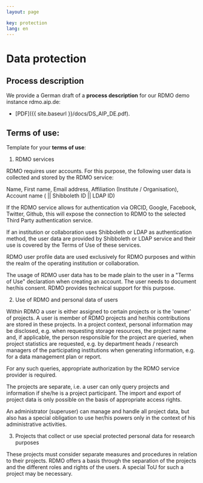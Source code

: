```yaml
---
layout: page

key: protection
lang: en
---
```


Data protection
===============

Process description
-------------------

We provide a German draft of a **process description** for our RDMO demo instance rdmo.aip.de: 
* [PDF]({{ site.baseurl }}/docs/DS_AIP_DE.pdf). 


Terms of use:
-------------

Template for your **terms of use**:

1) RDMO services 


RDMO requires user accounts. For this purpose, the following user data is collected and stored by the RDMO service:

Name, First name, Email address, Affiliation (Institute / Organisation), Account name ( || Shibboleth ID || LDAP ID)

If the RDMO service allows for authentication via ORCID, Google, Facebook, Twitter, Github, this will expose the connection to RDMO to the selected Third Party authentication service.

If an institution or collaboration uses Shibboleth or LDAP as authentication method, the user data are provided by Shibboleth or LDAP service and their use is covered by the Terms of Use of these services. 

RDMO user profile data are used exclusively for RDMO purposes and within the realm of the operating institution or collaboration.   

The usage of RDMO user data has to be made plain to the user in a "Terms of Use" declaration when creating an account. The user needs to document her/his consent. RDMO provides technical support for this purpose.


2) Use of RDMO and personal data of users


Within RDMO a user is either assigned to certain projects or is the 'owner' of projects. A user is member of RDMO projects and her/his contributions are stored in these projects. In a project context, personal information may be disclosed, e.g. 
when requesting storage resources, the project name and, if applicable, the person responsible for the project are queried,
when project statistics are requested, e.g. by department heads / research managers of the participating institutions
when generating information, e.g. for a data management plan or report.

For  any such queries, appropriate authorization by the RDMO service provider is required.

The projects are separate, i.e. a user can only query projects and information if she/he is a project participant.
The import and export of project data is only possible on the basis of appropriate access rights. 

An administrator (superuser) can manage and handle all project data, but also has a special obligation to use her/his powers only in the context of his administrative activities.

 
3) Projects that collect or use special protected personal data for research purposes


These projects must consider separate measures and procedures in relation to their projects. RDMO offers a basis through the separation of the projects and the  different roles and rights of the users. A special ToU for such a project may be necessary.  
